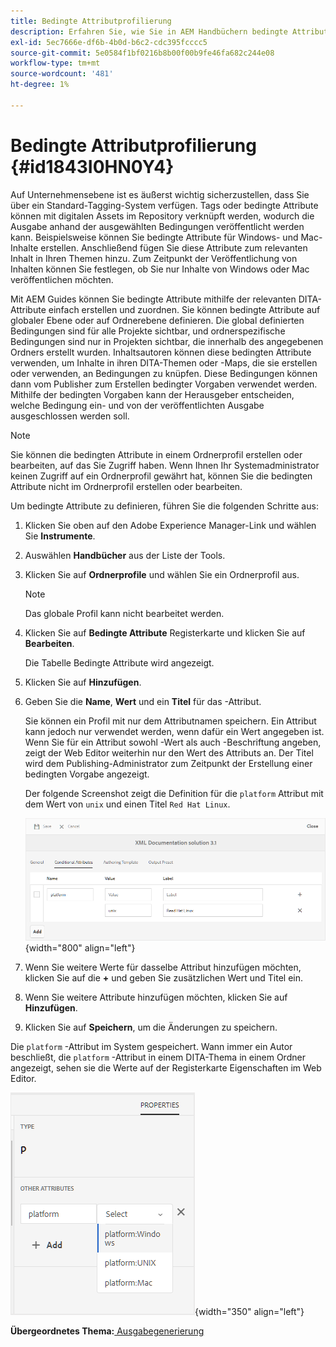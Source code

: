 ```yaml
---
title: Bedingte Attributprofilierung
description: Erfahren Sie, wie Sie in AEM Handbüchern bedingte Attribute erstellen. Verwenden Sie bedingte Attribute im Ordner und globale Profile, um Ihren Inhalt an Bedingungen zu knüpfen.
exl-id: 5ec7666e-df6b-4b0d-b6c2-cdc395fcccc5
source-git-commit: 5e0584f1bf0216b8b00f00b9fe46fa682c244e08
workflow-type: tm+mt
source-wordcount: '481'
ht-degree: 1%

---
```


# Bedingte Attributprofilierung {#id1843I0HN0Y4}

Auf Unternehmensebene ist es äußerst wichtig sicherzustellen, dass Sie über ein Standard-Tagging-System verfügen. Tags oder bedingte Attribute können mit digitalen Assets im Repository verknüpft werden, wodurch die Ausgabe anhand der ausgewählten Bedingungen veröffentlicht werden kann. Beispielsweise können Sie bedingte Attribute für Windows- und Mac-Inhalte erstellen. Anschließend fügen Sie diese Attribute zum relevanten Inhalt in Ihren Themen hinzu. Zum Zeitpunkt der Veröffentlichung von Inhalten können Sie festlegen, ob Sie nur Inhalte von Windows oder Mac veröffentlichen möchten.

Mit AEM Guides können Sie bedingte Attribute mithilfe der relevanten DITA-Attribute einfach erstellen und zuordnen. Sie können bedingte Attribute auf globaler Ebene oder auf Ordnerebene definieren. Die global definierten Bedingungen sind für alle Projekte sichtbar, und ordnerspezifische Bedingungen sind nur in Projekten sichtbar, die innerhalb des angegebenen Ordners erstellt wurden. Inhaltsautoren können diese bedingten Attribute verwenden, um Inhalte in ihren DITA-Themen oder -Maps, die sie erstellen oder verwenden, an Bedingungen zu knüpfen. Diese Bedingungen können dann vom Publisher zum Erstellen bedingter Vorgaben verwendet werden. Mithilfe der bedingten Vorgaben kann der Herausgeber entscheiden, welche Bedingung ein- und von der veröffentlichten Ausgabe ausgeschlossen werden soll.

>[!NOTE]
>
> Sie können die bedingten Attribute in einem Ordnerprofil erstellen oder bearbeiten, auf das Sie Zugriff haben. Wenn Ihnen Ihr Systemadministrator keinen Zugriff auf ein Ordnerprofil gewährt hat, können Sie die bedingten Attribute nicht im Ordnerprofil erstellen oder bearbeiten.

Um bedingte Attribute zu definieren, führen Sie die folgenden Schritte aus:

1. Klicken Sie oben auf den Adobe Experience Manager-Link und wählen Sie **Instrumente**.

1. Auswählen **Handbücher** aus der Liste der Tools.

1. Klicken Sie auf **Ordnerprofile** und wählen Sie ein Ordnerprofil aus.

   >[!NOTE]
   >
   > Das globale Profil kann nicht bearbeitet werden.

1. Klicken Sie auf **Bedingte Attribute** Registerkarte und klicken Sie auf **Bearbeiten**.

   Die Tabelle Bedingte Attribute wird angezeigt.

1. Klicken Sie auf **Hinzufügen**.

1. Geben Sie die **Name**, **Wert** und ein **Titel** für das -Attribut.

   Sie können ein Profil mit nur dem Attributnamen speichern. Ein Attribut kann jedoch nur verwendet werden, wenn dafür ein Wert angegeben ist. Wenn Sie für ein Attribut sowohl -Wert als auch -Beschriftung angeben, zeigt der Web Editor weiterhin nur den Wert des Attributs an. Der Titel wird dem Publishing-Administrator zum Zeitpunkt der Erstellung einer bedingten Vorgabe angezeigt.

   Der folgende Screenshot zeigt die Definition für die `platform` Attribut mit dem Wert von `unix` und einen Titel `Red Hat Linux`.

   ![](images/add-profile.png){width="800" align="left"}

1. Wenn Sie weitere Werte für dasselbe Attribut hinzufügen möchten, klicken Sie auf die **+** und geben Sie zusätzlichen Wert und Titel ein.

1. Wenn Sie weitere Attribute hinzufügen möchten, klicken Sie auf **Hinzufügen**.

1. Klicken Sie auf **Speichern**, um die Änderungen zu speichern.


Die `platform` -Attribut im System gespeichert. Wann immer ein Autor beschließt, die `platform` -Attribut in einem DITA-Thema in einem Ordner angezeigt, sehen sie die Werte auf der Registerkarte Eigenschaften im Web Editor.

![](images/properties-tab.png){width="350" align="left"}

**Übergeordnetes Thema:**[ Ausgabegenerierung](generate-output.md)
